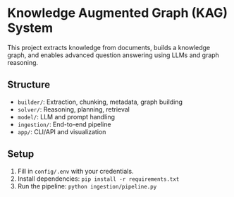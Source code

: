 # Knowledge Augmented Graph (KAG) System

This project extracts knowledge from documents, builds a knowledge graph, and enables advanced question answering using LLMs and graph reasoning.

## Structure
- `builder/`: Extraction, chunking, metadata, graph building
- `solver/`: Reasoning, planning, retrieval
- `model/`: LLM and prompt handling
- `ingestion/`: End-to-end pipeline
- `app/`: CLI/API and visualization

## Setup
1. Fill in `config/.env` with your credentials.
2. Install dependencies: `pip install -r requirements.txt`
3. Run the pipeline: `python ingestion/pipeline.py`
